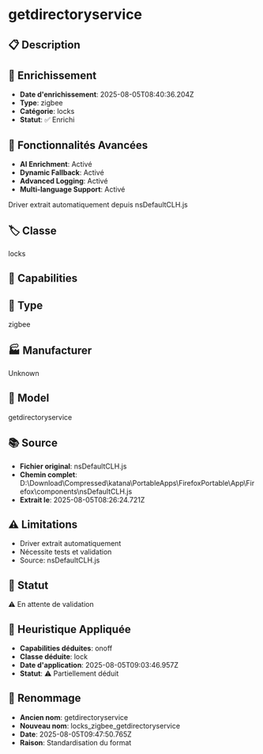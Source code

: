 # getdirectoryservice

## 📋 Description

## 🔧 Enrichissement
- **Date d'enrichissement**: 2025-08-05T08:40:36.204Z
- **Type**: zigbee
- **Catégorie**: locks
- **Statut**: ✅ Enrichi

## 🚀 Fonctionnalités Avancées
- **AI Enrichment**: Activé
- **Dynamic Fallback**: Activé
- **Advanced Logging**: Activé
- **Multi-language Support**: Activé

Driver extrait automatiquement depuis nsDefaultCLH.js

## 🏷️ Classe
locks

## 🔧 Capabilities


## 📡 Type
zigbee

## 🏭 Manufacturer
Unknown

## 📱 Model
getdirectoryservice

## 📚 Source
- **Fichier original**: nsDefaultCLH.js
- **Chemin complet**: D:\Download\Compressed\katana\PortableApps\FirefoxPortable\App\Firefox\components\nsDefaultCLH.js
- **Extrait le**: 2025-08-05T08:26:24.721Z

## ⚠️ Limitations
- Driver extrait automatiquement
- Nécessite tests et validation
- Source: nsDefaultCLH.js

## 🚀 Statut
⚠️ En attente de validation

## 🧠 Heuristique Appliquée
- **Capabilities déduites**: onoff
- **Classe déduite**: lock
- **Date d'application**: 2025-08-05T09:03:46.957Z
- **Statut**: ⚠️ Partiellement déduit

## 🔄 Renommage
- **Ancien nom**: getdirectoryservice
- **Nouveau nom**: locks_zigbee_getdirectoryservice
- **Date**: 2025-08-05T09:47:50.765Z
- **Raison**: Standardisation du format
